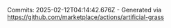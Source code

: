 Commits: 2025-02-12T04:14:42.676Z - Generated via https://github.com/marketplace/actions/artificial-grass
<br>
